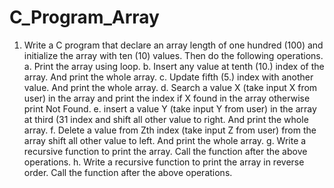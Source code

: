 # C_Program_Array
1. Write a C program that declare an array length of one hundred (100) and initialize the array with ten (10) values. Then do the following operations. a. Print the array using loop. b. Insert any value at tenth (10.) index of the array. And print the whole array. c. Update fifth (5.) index with another value. And print the whole array. d. Search a value X (take input X from user) in the array and print the index if X found in the array otherwise print Not Found. e. insert a value Y (take input Y from user) in the array at third (31 index and shift all other value to right. And print the whole array. f. Delete a value from Zth index (take input Z from user) from the array shift all other value to left. And print the whole array. g. Write a recursive function to print the array. Call the function after the above operations. h. Write a recursive function to print the array in reverse order. Call the function after the above operations.
